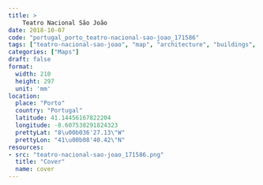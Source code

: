 ```yaml
---
title: > 
    Teatro Nacional São João
date: 2018-10-07
code: "portugal_porto_teatro-nacional-sao-joao_171586"
tags: ["teatro-nacional-sao-joao", "map", "architecture", "buildings", "Porto", "Portugal"]
categories: ["Maps"]
draft: false
format:
  width: 210
  height: 297
  unit: 'mm'
location:
  place: "Porto"
  country: "Portugal"
  latitude: 41.14456167822204
  longitude: -8.607538291824323
  prettyLat: "8\u00b036'27.13\"W"
  prettyLon: "41\u00b08'40.42\"N"
resources:
- src: "teatro-nacional-sao-joao_171586.png"
  title: "Cover"
  name: cover
---
```


